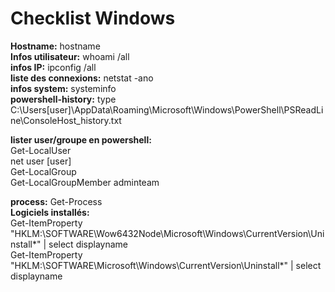 # Checklist Windows
  
**Hostname:** hostname  
**Infos utilisateur:** whoami /all  
**infos IP:** ipconfig /all  
**liste des connexions:** netstat -ano  
**infos system:** systeminfo  
**powershell-history:** type C:\Users\[user]\AppData\Roaming\Microsoft\Windows\PowerShell\PSReadLine\ConsoleHost_history.txt  
  
**lister user/groupe en powershell:**  
Get-LocalUser  
net user [user]  
Get-LocalGroup  
Get-LocalGroupMember adminteam 
  
**process:** Get-Process  
**Logiciels installés:**  
Get-ItemProperty "HKLM:\SOFTWARE\Wow6432Node\Microsoft\Windows\CurrentVersion\Uninstall\*" | select displayname  
Get-ItemProperty "HKLM:\SOFTWARE\Microsoft\Windows\CurrentVersion\Uninstall\*" | select displayname  
